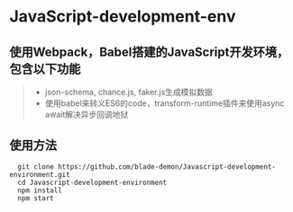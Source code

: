 # JavaScript-development-env
## 使用Webpack，Babel搭建的JavaScript开发环境，包含以下功能
> * json-schema, chance.js, faker.js生成模拟数据
> * 使用babel来转义ES6的code，transform-runtime插件来使用async await解决异步回调地狱

## 使用方法
  ```shell
    git clone https://github.com/blade-demon/Javascript-development-environment.git
    cd Javascript-development-environment
    npm install
    npm start
  ```
